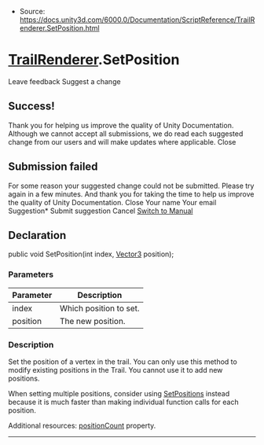 * Source: https://docs.unity3d.com/6000.0/Documentation/ScriptReference/TrailRenderer.SetPosition.html

#  [TrailRenderer](https://docs.unity3d.com/6000.0/Documentation/ScriptReference/TrailRenderer.html).SetPosition
Leave feedback
Suggest a change
## Success!
Thank you for helping us improve the quality of Unity Documentation. Although we cannot accept all submissions, we do read each suggested change from our users and will make updates where applicable.
Close
## Submission failed
For some reason your suggested change could not be submitted. Please <a>try again</a> in a few minutes. And thank you for taking the time to help us improve the quality of Unity Documentation.
Close
Your name Your email Suggestion* Submit suggestion
Cancel
[Switch to Manual](https://docs.unity3d.com/6000.0/Documentation/Manual/class-TrailRenderer.html "Go to TrailRenderer Component in the Manual")
## Declaration
public void SetPosition(int index, [Vector3](https://docs.unity3d.com/6000.0/Documentation/ScriptReference/Vector3.html) position); 
### Parameters
Parameter | Description  
---|---  
index | Which position to set.  
position | The new position.  
### Description
Set the position of a vertex in the trail.
You can only use this method to modify existing positions in the Trail. You cannot use it to add new positions.  
  
When setting multiple positions, consider using [SetPositions](https://docs.unity3d.com/6000.0/Documentation/ScriptReference/TrailRenderer.SetPositions.html) instead because it is much faster than making individual function calls for each position.  
  
Additional resources: [positionCount](https://docs.unity3d.com/6000.0/Documentation/ScriptReference/TrailRenderer-positionCount.html) property.
* * *
